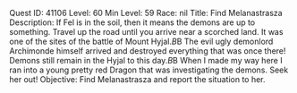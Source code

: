 Quest ID: 41106
Level: 60
Min Level: 59
Race: nil
Title: Find Melanastrasza
Description: If Fel is in the soil, then it means the demons are up to something. Travel up the road until you arrive near a scorched land. It was one of the sites of the battle of Mount Hyjal.$B$B The evil ugly demonlord Archimonde himself arrived and destroyed everything that was once there! Demons still remain in the Hyjal to this day.$B$B When I made my way here I ran into a young pretty red Dragon that was investigating the demons. Seek her out!
Objective: Find Melanastrasza and report the situation to her.
